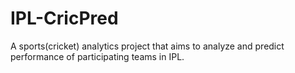 # IPL-CricPred
A sports(cricket) analytics project that aims to analyze and predict performance of participating teams in IPL.
